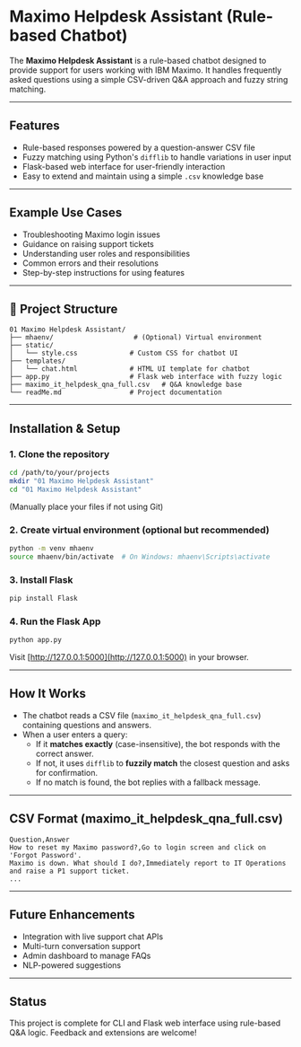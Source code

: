 # Maximo Helpdesk Assistant (Rule-based Chatbot)

The **Maximo Helpdesk Assistant** is a rule-based chatbot designed to provide support for users working with IBM Maximo. It handles frequently asked questions using a simple CSV-driven Q&A approach and fuzzy string matching.

---

## Features

- Rule-based responses powered by a question-answer CSV file
- Fuzzy matching using Python's `difflib` to handle variations in user input
- Flask-based web interface for user-friendly interaction
- Easy to extend and maintain using a simple `.csv` knowledge base

---

## Example Use Cases

- Troubleshooting Maximo login issues
- Guidance on raising support tickets
- Understanding user roles and responsibilities
- Common errors and their resolutions
- Step-by-step instructions for using features

---

## 📁 Project Structure

```
01 Maximo Helpdesk Assistant/
├── mhaenv/                    # (Optional) Virtual environment
├── static/
│   └── style.css             # Custom CSS for chatbot UI
├── templates/
│   └── chat.html             # HTML UI template for chatbot
├── app.py                    # Flask web interface with fuzzy logic
├── maximo_it_helpdesk_qna_full.csv   # Q&A knowledge base
└── readMe.md                 # Project documentation
```

---

## Installation & Setup

### 1. Clone the repository

```bash
cd /path/to/your/projects
mkdir "01 Maximo Helpdesk Assistant"
cd "01 Maximo Helpdesk Assistant"
```

(Manually place your files if not using Git)

### 2. Create virtual environment (optional but recommended)

```bash
python -m venv mhaenv
source mhaenv/bin/activate  # On Windows: mhaenv\Scripts\activate
```

### 3. Install Flask

```bash
pip install Flask
```

### 4. Run the Flask App

```bash
python app.py
```

Visit [http://127.0.0.1:5000](http://127.0.0.1:5000) in your browser.

---

## How It Works

- The chatbot reads a CSV file (`maximo_it_helpdesk_qna_full.csv`) containing questions and answers.
- When a user enters a query:
  - If it **matches exactly** (case-insensitive), the bot responds with the correct answer.
  - If not, it uses `difflib` to **fuzzily match** the closest question and asks for confirmation.
  - If no match is found, the bot replies with a fallback message.

---

## CSV Format (maximo\_it\_helpdesk\_qna\_full.csv)

```csv
Question,Answer
How to reset my Maximo password?,Go to login screen and click on 'Forgot Password'.
Maximo is down. What should I do?,Immediately report to IT Operations and raise a P1 support ticket.
...
```

---

## Future Enhancements

- Integration with live support chat APIs
- Multi-turn conversation support
- Admin dashboard to manage FAQs
- NLP-powered suggestions

---

## Status

This project is complete for CLI and Flask web interface using rule-based Q&A logic. Feedback and extensions are welcome!

